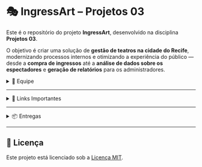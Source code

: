 # 🎭 IngressArt – Projetos 03

Este é o repositório do projeto **IngressArt**, desenvolvido na disciplina **Projetos 03**.

O objetivo é criar uma solução de **gestão de teatros na cidade do Recife**, modernizando processos internos e otimizando a experiência do público — desde a **compra de ingressos** até a **análise de dados sobre os espectadores** e **geração de relatórios** para os administradores.

<details>
<summary>👥 Equipe</summary>

Nosso time é formado por seis integrantes. Abaixo, estão seus respectivos GitHubs e contatos:

- **Bruno Oliveira**  
  GitHub: [bruno-omf](https://github.com/bruno-omf)  
  E-mail: bomf@cesar.school

- **Karoline Andrade**  
  GitHub: [kass200](https://github.com/kass200)  
  E-mail: kass@cesar.school

- **Jorge Augusto**  
  GitHub: [Jaabsolutaa](https://github.com/Jaabsolutaa)  
  E-mail: jalv@cesar.school

- **Maria Luisa**  
  GitHub: [malualbuquerqueb](https://github.com/malualbuquerqueb)  
  E-mail: mlabc@cesar.school

- **Matheus Miranda**  
  GitHub: [MatheusMiraEsc](https://github.com/MatheusMiraEsc)  
  E-mail: mme@cesar.school

- **Pedro Augusto**  
  GitHub: [pedroooojh](https://github.com/pedroooojh)  
  E-mail: pascd@cesar.school

</details>

---

<details>
<summary>🔗 Links Importantes</summary>

- **Google Drive do Projeto**  
  [Acessar Google Drive](https://drive.google.com/drive/folders/1i39c-0Pjjzu1giN-jWWBlgzjGbyWYoW_?usp=sharing)

</details>

---

<details>
<summary>📦 Entregas</summary>

<details>
<summary>📍 Entrega 1</summary>

- **Histórias de Usuário**  
  [Ver Documento](https://docs.google.com/document/d/1xR2WzLU8VZLKRwLLtpqHdbMdx1_yzDKc0HukmepcWw8/edit?usp=sharing)

- **Sketch Inicial (Figma)**  
  [Ver no Figma](https://www.figma.com/board/r7o7DKTGKAZRDjI0sXXUfe/Projetos-3?node-id=0-1&t=j7Ymv4OdVUhpAi1l-1)

- **Protótipo LO-FI**  
  [Ver no Figma](https://www.figma.com/design/4wSNGq8mUJAOu6osnInCal/LO-FI---IngressArt?node-id=0-1&t=PW0UFo2tPWoakhqY-1)

- **Screencast**  
  [Google Drive](https://drive.google.com/file/d/1qsG7LR3z1AAgocyJOQwtKVRx-g7BBCJX/view?usp=drive_link)  
  [YouTube](https://youtu.be/9tPTPO0eYSs)

</details>

<details>
<summary>📍 Entrega 2</summary>

- **Diagrama de Classes**  
  [PNG](https://github.com/user-attachments/assets/8423f246-c365-4797-a3e2-3c2ba59fb9ad)

- Desenvolvimento do protótipo LO-FI  
- Evolução das histórias de usuário  
- Planejamento da arquitetura da solução  

</details>

<details>
<summary>📍 Entrega 3</summary>

- Início da implementação das principais funcionalidades  
- Integração entre telas e lógica de dados  
- Testes iniciais e ajustes com base no feedback  
- Apresentação de um MVP funcional  

</details>

<details>
<summary>📍 Entrega 4</summary>

- Projeto final consolidado  
- Testes completos e validação com usuários  
- Documentação e apresentação final  
- Preparação para publicação ou uso real  

</details>

</details>

---

## 📄 Licença

Este projeto está licenciado sob a [Licença MIT](LICENSE).
